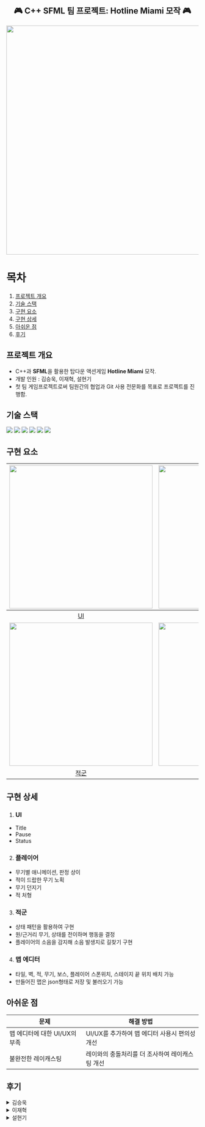 <div align="center">
  <h2>🎮 C++ SFML 팀 프로젝트: Hotline Miami 모작 🎮</h2>
</div>

<div align="center">
  <img width="600" src="https://github.com/user-attachments/assets/27894175-f3c7-4280-969c-4ca582b49c69"/>
</div>

# 목차
1. [프로젝트 개요](#프로젝트-개요)
2. [기술 스택](#기술-스택)
3. [구현 요소](#구현-요소)
4. [구현 상세](#구현-상세)
5. [아쉬운 점](#아쉬운-점)
6. [후기](#후기)


## 프로젝트 개요
- C++과 **SFML**을 활용한 탑다운 액션게임 **Hotline Miami** 모작.
- 개발 인원 : 김승욱, 이재혁, 설현기
- 첫 팀 게임프로젝트로써 팀원간의 협업과 Git 사용 전문화를 목표로 프로젝트를 진행함.

## 기술 스택

<p align="left">
  <img src="https://img.shields.io/badge/C++-00599C?style=flat-square&logo=c%2B%2B&logoColor=white"/>
  <img src="https://img.shields.io/badge/SFML-74C365?style=flat-square&logo=sfml&logoColor=white"/>
  <img src="https://img.shields.io/badge/Visual_Studio-5C2D91?style=flat-square&logo=visual%20studio&logoColor=white"/>
  <img src="https://img.shields.io/badge/Git-F05032?style=flat-square&logo=git&logoColor=white"/>
  <img src="https://img.shields.io/badge/GitHub-181717?style=flat-square&logo=github&logoColor=white"/>
  <img src="https://img.shields.io/badge/SourceTree-0052CC?style=flat-square&logo=sourcetree&logoColor=white"/>
</p>

## 구현 요소

<div align="center">
  
|[<img width="375" src="https://github.com/user-attachments/assets/0aeeea80-a694-4d62-b0af-774bcdc1e084"/>](#UI)|[<img width="375" src="https://github.com/user-attachments/assets/87f1ff13-a9c2-4cb5-b3c6-fe163b32ce14"/>](#플레이어)|
|:---:|:---:|
| [UI](#UI) | [플레이어](#플레이어)|
|[<img width="375" src="https://github.com/user-attachments/assets/f4035101-e2c0-4832-83f2-df1cb01cd703"/>](#적군)|[<img width="375" src="https://github.com/user-attachments/assets/23eaec95-f3d8-4edc-b7b9-30d470263e5a"/>](#맵-에디터)|
| [적군](#적군) | [맵 에디터](#맵-에디터)|

</div>

## 구현 상세
1. ### UI
  - Title
  - Pause
  - Status

2. ### 플레이어
  - 무기별 애니메이션, 판정 상이
  - 적이 드랍한 무기 노획
  - 무기 던지기
  - 적 처형

3. ### 적군
  - 상태 패턴을 활용하여 구현
  - 원/근거리 무기, 상태를 전이하며 행동을 결정
  - 플레이어의 소음을 감지해 소음 발생지로 길찾기 구현

4. ### 맵 에디터
  - 타일, 벽, 적, 무기, 보스, 플레이어 스폰위치, 스테이지 끝 위치 배치 가능
  - 만들어진 맵은 json형태로 저장 및 불러오기 가능

## 아쉬운 점

| 문제 | 해결 방법 |
|------|------------|
| 맵 에디터에 대한 UI/UX의 부족 | UI/UX를 추가하여 맵 에디터 사용시 편의성 개선 |
| 불완전한 레이캐스팅 | 레이와의 충돌처리를 더 조사하여 레이캐스팅 개선 |

## 후기

<details>
<summary>
  김승욱
</summary>
<div markdown="1">
&nbsp&nbsp&nbsp&nbsp첫 협업 프로젝트로써 Git과 Git서드파티 프로그램의 사용에 대해 익숙해질 수 있었고<br>
&nbsp&nbsp&nbsp&nbsp다른 개발자와 함께 일하는 감을 기를 수 있는 좋은 경험이었다.
</div>
</details>

<details>
<summary>
  이재혁
</summary>
<div markdown="1">
&nbsp&nbsp&nbsp&nbsp <h1>👍</h1>
</div>
</details>

<details>
<summary>
  설현기
</summary>
<div markdown="1">
&nbsp&nbsp&nbsp&nbsp맵 에디터와 같은 편의성에 연관되는 기능 구현에 대한 필요성을 느꼈고<br>
&nbsp&nbsp&nbsp&nbsp만족스럽게 진행된 협업의 영향력을 체감해볼 수 있는 기회였다.
</div>
</details>




